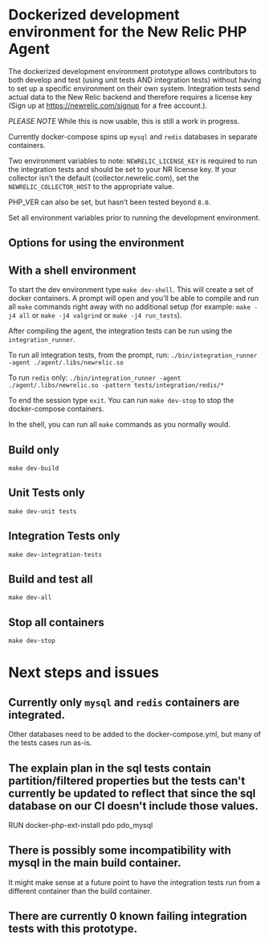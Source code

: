 # Dockerized development environment for the New Relic PHP Agent

The dockerized development environment prototype allows contributors to both develop and test (using unit tests AND integration tests) without having to set up a specific environment on their own system.  Integration tests send actual data to the New Relic backend and therefore requires a license key (Sign up at https://newrelic.com/signup for a free account.).

*PLEASE NOTE* While this is now usable, this is still a work in progress.

Currently docker-compose spins up `mysql` and `redis` databases in separate containers.

Two environment variables to note:
`NEWRELIC_LICENSE_KEY` is required to run the integration tests and should be set to your NR license key.
If your collector isn’t the default (collector.newrelic.com), set the `NEWRELIC_COLLECTOR_HOST` to the appropriate value.

PHP_VER can also be set, but hasn’t been tested beyond `8.0`.

Set all environment variables prior to running the development environment.  

## Options for using the environment

## With a shell environment

To start the dev environment type `make dev-shell`.  This will create a set of docker containers.
A prompt will open and you’ll be able to compile and run all `make` commands right away with no additional setup (for example: `make -j4 all` or `make -j4 valgrind` or `make -j4 run_tests`).

After compiling the agent, the integration tests can be run using the `integration_runner`.

To run all integration tests, from the prompt, run: `./bin/integration_runner -agent ./agent/.libs/newrelic.so`

To run `redis` only: `./bin/integration_runner -agent ./agent/.libs/newrelic.so -pattern tests/integration/redis/*`

To end the session type `exit`.  You can run `make dev-stop` to stop the docker-compose containers.

In the shell, you can run all `make` commands as you normally would.

## Build only

`make dev-build`

## Unit Tests only

`make dev-unit tests`

## Integration Tests only

`make dev-integration-tests`

## Build and test all

`make dev-all`

## Stop all containers

`make dev-stop`

# Next steps and issues

## Currently only `mysql` and `redis` containers are integrated.  
 Other databases need to be added to the docker-compose.yml, but many of the tests cases run as-is.

## The explain plan in the sql tests contain partition/filtered properties but the tests can't currently be updated to reflect that since the sql database on our CI doesn't include those values. 
 RUN docker-php-ext-install pdo pdo_mysql

## There is possibly some incompatibility with mysql in the main build container.  
 It might make sense at a future point to have the integration tests run from a different container than the build container.

## There are currently 0 known failing integration tests with this prototype.
